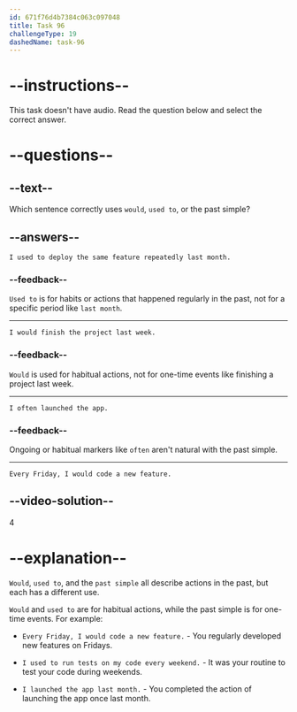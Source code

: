 ```yaml
---
id: 671f76d4b7384c063c097048
title: Task 96
challengeType: 19
dashedName: task-96
---
```


# --instructions--

This task doesn't have audio. Read the question below and select the correct answer.

# --questions--

## --text--

Which sentence correctly uses `would`, `used to`, or the past simple?

## --answers--

`I used to deploy the same feature repeatedly last month.`

### --feedback--

`Used to` is for habits or actions that happened regularly in the past, not for a specific period like `last month`.

---

`I would finish the project last week.`

### --feedback--

`Would` is used for habitual actions, not for one-time events like finishing a project last week.

---

`I often launched the app.`

### --feedback--

Ongoing or habitual markers like `often` aren't natural with the past simple.

---

`Every Friday, I would code a new feature.`

## --video-solution--

4

# --explanation--

`Would`, `used to`, and the `past simple` all describe actions in the past, but each has a different use.

`Would` and `used to` are for habitual actions, while the past simple is for one-time events. For example:

- `Every Friday, I would code a new feature.` - You regularly developed new features on Fridays.

- `I used to run tests on my code every weekend.` - It was your routine to test your code during weekends.

- `I launched the app last month.` - You completed the action of launching the app once last month.
